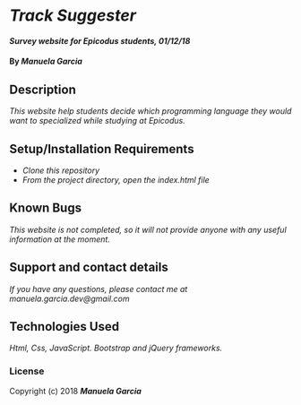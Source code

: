 # _Track Suggester_

#### _Survey website for Epicodus students, 01/12/18_

#### By _Manuela Garcia_

## Description

_This website help students decide which programming language they would want to specialized while studying at Epicodus._

## Setup/Installation Requirements

* _Clone this repository_
* _From the project directory, open the index.html file_


## Known Bugs

_This website is not completed, so it will not provide anyone with any useful information at the moment._

## Support and contact details

_If you have any questions, please contact me at manuela.garcia.dev@gmail.com_

## Technologies Used

_Html, Css, JavaScript. Bootstrap and jQuery frameworks._

### License

Copyright (c) 2018 **_Manuela Garcia_**
